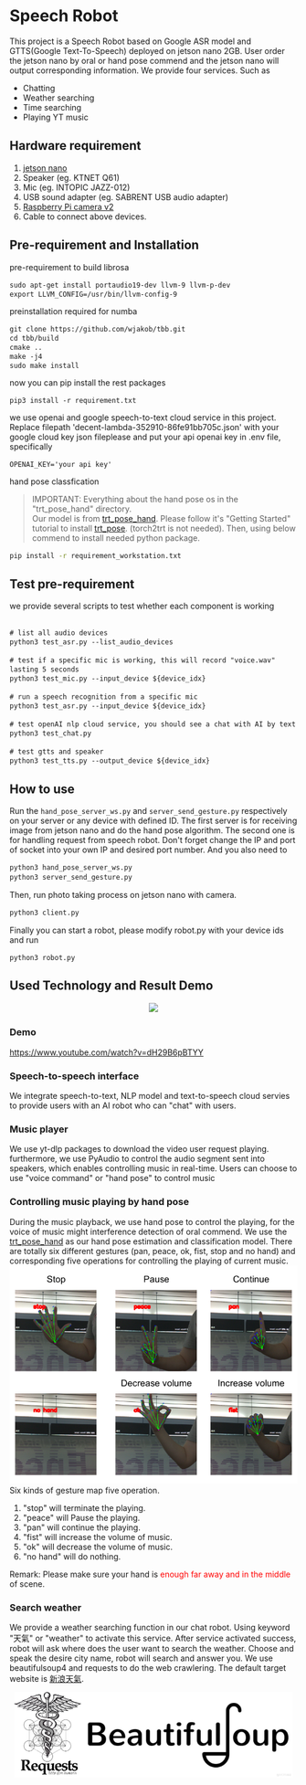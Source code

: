 # Speech Robot
This project is a Speech Robot based on Google ASR model and GTTS(Google Text-To-Speech) deployed on jetson nano 2GB. User order the jetson nano by oral or hand pose commend and the jetson nano will output corresponding information. We provide four services. Such as <br>
* Chatting
* Weather searching
* Time searching
* Playing YT music

## Hardware requirement
1. [jetson nano](https://www.nvidia.com/zh-tw/autonomous-machines/embedded-systems/jetson-nano/)
2. Speaker (eg. KTNET Q61)
3. Mic (eg. INTOPIC JAZZ-012)
4. USB sound adapter (eg. SABRENT USB audio adapter)
5. [Raspberry Pi camera v2](https://www.raspberrypi.com/products/camera-module-v2/)
6. Cable to connect above devices.

## Pre-requirement and Installation 
pre-requirement to build librosa
```
sudo apt-get install portaudio19-dev llvm-9 llvm-p-dev
export LLVM_CONFIG=/usr/bin/llvm-config-9
```
preinstallation required for numba
```
git clone https://github.com/wjakob/tbb.git
cd tbb/build
cmake ..
make -j4
sudo make install
```
now you can pip install the rest packages
```
pip3 install -r requirement.txt
```
we use openai and google speech-to-text cloud service in this project. Replace filepath 'decent-lambda-352910-86fe91bb705c.json' with your google cloud key json fileplease and put your api openai key in .env file, specifically
```
OPENAI_KEY='your api key'
```

hand pose classfication
> IMPORTANT: Everything about the hand pose os in the "trt_pose_hand" directory.<br>
 Our model is from [trt_pose_hand](https://github.com/NVIDIA-AI-IOT/trt_pose_hand). Please follow it's "Getting Started" tutorial to install [trt_pose](https://github.com/NVIDIA-AI-IOT/trt_pose). (torch2trt is not needed). Then, using below commend to install needed python package.
```sh
pip install -r requirement_workstation.txt
```
## Test pre-requirement
we provide several scripts to test whether each component is working
```

# list all audio devices
python3 test_asr.py --list_audio_devices

# test if a specific mic is working, this will record "voice.wav" lasting 5 seconds 
python3 test_mic.py --input_device ${device_idx}

# run a speech recognition from a specific mic
python3 test_asr.py --input_device ${device_idx}

# test openAI nlp cloud service, you should see a chat with AI by text
python3 test_chat.py

# test gtts and speaker
python3 test_tts.py --output_device ${device_idx}

```
## How to use

Run the ```hand_pose_server_ws.py``` and ```server_send_gesture.py``` respectively on your server or any device with defined ID. The first server is for receiving image from jetson nano and do the hand pose algorithm. The second one is for handling request from speech robot. Don't forget change the IP and port of socket into your own IP and desired port number. And you also need to 
```sh
python3 hand_pose_server_ws.py
python3 server_send_gesture.py
```
Then, run photo taking process on jetson nano with camera.
```sh
python3 client.py
```
Finally you can start a robot, please modify robot.py with your device ids and run
```
python3 robot.py
``` 
## Used Technology and Result Demo
<div style="text-align:center"><img src='./img/architecture.png' height=250></div>

### Demo
https://www.youtube.com/watch?v=dH29B6pBTYY
### Speech-to-speech interface
We integrate speech-to-text, NLP model and text-to-speech cloud servies to provide users with an AI robot who can "chat" with users.
### Music player
We use yt-dlp packages to download the video user request playing. furthermore, we use PyAudio to control the audio segment sent into speakers, which enables controlling music in real-time. Users can choose to use "voice command" or "hand pose" to control music
### Controlling music playing by hand pose
During the music playback, we use hand pose to control the playing, for the voice of music might interference detection of oral commend. We use the [trt_pose_hand](https://github.com/NVIDIA-AI-IOT/trt_pose_hand) as our hand pose estimation and classification model. There are totally six different gestures (pan, peace, ok, fist, stop and no hand) and corresponding five operations for controlling the playing of current music. 
![](./img/HandPose.png)
Six kinds of gesture map five operation.<br>
1. "stop" will terminate the playing.
2. "peace" will Pause the playing.
3. "pan" will continue the playing.
4. "fist" will increase the volume of music.
5. "ok" will decrease the volume of music.
6. "no hand" will do nothing.

Remark: Please make sure your hand is <font color='red'>enough far away and in the middle</font> of scene.

### Search weather
We provide a weather searching function in our chat robot. Using keyword "天氣" or "weather" to activate this service. After service activated success, robot will ask where does the user want to search the weather. Choose and speak the desire city name, robot will search and answer you. We use beautifulsoup4 and requests to do the web crawlering. The default target website is [新浪天氣](https://weather.sina.com.tw/tw_today.shtml).

<div style="text-align:center"><img src='./img/Requests.png' height=150><img src='./img/BS4.png' height=150></div>


